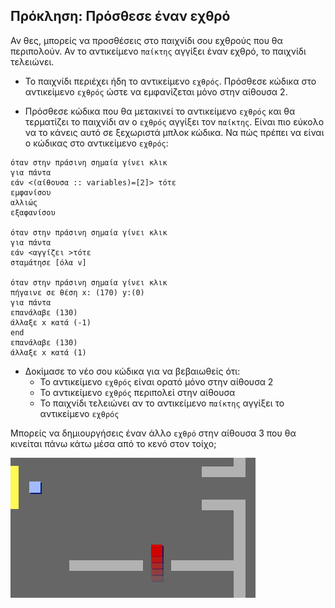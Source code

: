 ## Πρόκληση: Πρόσθεσε έναν εχθρό

Αν θες, μπορείς να προσθέσεις στο παιχνίδι σου εχθρούς που θα περιπολούν. Αν το αντικείμενο `παίκτης` αγγίξει έναν εχθρό, το παιχνίδι τελειώνει.

+ Το παιχνίδι περιέχει ήδη το αντικείμενο `εχθρός`. Πρόσθεσε κώδικα στο αντικείμενο `εχθρός` ώστε να εμφανίζεται μόνο στην αίθουσα 2.

+ Πρόσθεσε κώδικα που θα μετακινεί το αντικείμενο `εχθρός` και θα τερματίζει το παιχνίδι αν ο `εχθρός` αγγίξει τον `παίκτης`. Είναι πιο εύκολο να το κάνεις αυτό σε ξεχωριστά μπλοκ κώδικα. Να πώς πρέπει να είναι ο κώδικας στο αντικείμενο `εχθρός`:

```blocks3
όταν στην πράσινη σημαία γίνει κλικ
για πάντα
εάν <(αίθουσα :: variables)=[2]> τότε
εμφανίσου
αλλιώς
εξαφανίσου

όταν στην πράσινη σημαία γίνει κλικ
για πάντα
εάν <αγγίζει >τότε
σταμάτησε [όλα v]

όταν στην πράσινη σημαία γίνει κλικ
πήγαινε σε θέση x: (170) y:(0)
για πάντα
επανάλαβε (130)
άλλαξε x κατά (-1)
end
επανάλαβε (130)
άλλαξε x κατά (1)
```

+ Δοκίμασε το νέο σου κώδικα για να βεβαιωθείς ότι: 
    + Το αντικείμενο `εχθρός` είναι ορατό μόνο στην αίθουσα 2
    + Το αντικείμενο `εχθρός` περιπολεί στην αίθουσα
    + Το παιχνίδι τελειώνει αν το αντικείμενο `παίκτης` αγγίξει το αντικείμενο `εχθρός`

Μπορείς να δημιουργήσεις έναν άλλο `εχθρό` στην αίθουσα 3 που θα κινείται πάνω κάτω μέσα από το κενό στον τοίχο;

![screenshot](images/world-enemy2.png)